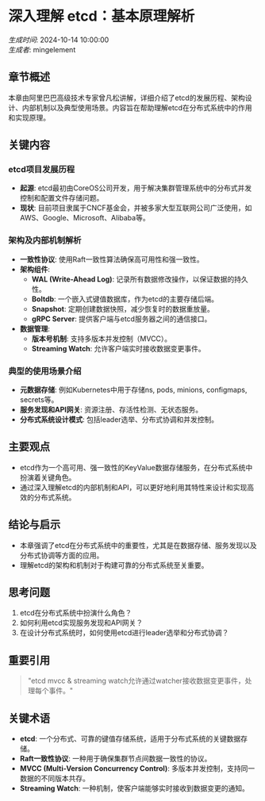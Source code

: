 # 深入理解 etcd：基本原理解析

*生成时间*: 2024-10-14 10:00:00  
*生成者*: mingelement 

## 章节概述
本章由阿里巴巴高级技术专家曾凡松讲解，详细介绍了etcd的发展历程、架构设计、内部机制以及典型使用场景。内容旨在帮助理解etcd在分布式系统中的作用和实现原理。

## 关键内容
### etcd项目发展历程
- **起源**: etcd最初由CoreOS公司开发，用于解决集群管理系统中的分布式并发控制和配置文件存储问题。
- **现状**: 目前项目隶属于CNCF基金会，并被多家大型互联网公司广泛使用，如AWS、Google、Microsoft、Alibaba等。

### 架构及内部机制解析
- **一致性协议**: 使用Raft一致性算法确保高可用性和强一致性。
- **架构组件**:
  - **WAL (Write-Ahead Log)**: 记录所有数据修改操作，以保证数据的持久性。
  - **Boltdb**: 一个嵌入式键值数据库，作为etcd的主要存储后端。
  - **Snapshot**: 定期创建数据快照，减少恢复时的数据重放量。
  - **gRPC Server**: 提供客户端与etcd服务器之间的通信接口。
- **数据管理**:
  - **版本号机制**: 支持多版本并发控制（MVCC）。
  - **Streaming Watch**: 允许客户端实时接收数据变更事件。

### 典型的使用场景介绍
- **元数据存储**: 例如Kubernetes中用于存储ns, pods, minions, configmaps, secrets等。
- **服务发现和API网关**: 资源注册、存活性检测、无状态服务。
- **分布式系统设计模式**: 包括leader选举、分布式协调和并发控制。

## 主要观点
- etcd作为一个高可用、强一致性的KeyValue数据存储服务，在分布式系统中扮演着关键角色。
- 通过深入理解etcd的内部机制和API，可以更好地利用其特性来设计和实现高效的分布式系统。

## 结论与启示
- 本章强调了etcd在分布式系统中的重要性，尤其是在数据存储、服务发现以及分布式协调等方面的应用。
- 理解etcd的架构和机制对于构建可靠的分布式系统至关重要。

## 思考问题
1. etcd在分布式系统中扮演什么角色？
2. 如何利用etcd实现服务发现和API网关？
3. 在设计分布式系统时，如何使用etcd进行leader选举和分布式协调？

## 重要引用
> "etcd mvcc & streaming watch允许通过watcher接收数据变更事件，处理每个事件。"

## 关键术语
- **etcd**: 一个分布式、可靠的键值存储系统，适用于分布式系统的关键数据存储。
- **Raft一致性协议**: 一种用于确保集群节点间数据一致性的协议。
- **MVCC (Multi-Version Concurrency Control)**: 多版本并发控制，支持同一数据的不同版本共存。
- **Streaming Watch**: 一种机制，使客户端能够实时接收到数据变更的通知。